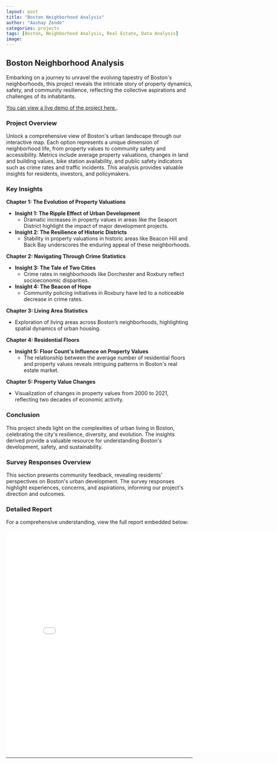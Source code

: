 ```yaml
---
layout: post
title: "Boston Neighborhood Analysis"
author: "Aashay Zende"
categories: projects
tags: [Boston, Neighborhood Analysis, Real Estate, Data Analysis]
image: 
---
```


## Boston Neighborhood Analysis

Embarking on a journey to unravel the evolving tapestry of Boston's neighborhoods, this project reveals the intricate story of property dynamics, safety, and community resilience, reflecting the collective aspirations and challenges of its inhabitants.

[You can view a live demo of the project here.](https://ash247.streamlit.app/Project_Boston/).

### Project Overview

Unlock a comprehensive view of Boston's urban landscape through our interactive map. Each option represents a unique dimension of neighborhood life, from property values to community safety and accessibility. Metrics include average property valuations, changes in land and building values, bike station availability, and public safety indicators such as crime rates and traffic incidents. This analysis provides valuable insights for residents, investors, and policymakers.

### Key Insights

**Chapter 1: The Evolution of Property Valuations**
- **Insight 1: The Ripple Effect of Urban Development**
  - Dramatic increases in property values in areas like the Seaport District highlight the impact of major development projects.
- **Insight 2: The Resilience of Historic Districts**
  - Stability in property valuations in historic areas like Beacon Hill and Back Bay underscores the enduring appeal of these neighborhoods.

**Chapter 2: Navigating Through Crime Statistics**
- **Insight 3: The Tale of Two Cities**
  - Crime rates in neighborhoods like Dorchester and Roxbury reflect socioeconomic disparities.
- **Insight 4: The Beacon of Hope**
  - Community policing initiatives in Roxbury have led to a noticeable decrease in crime rates.

**Chapter 3: Living Area Statistics**
- Exploration of living areas across Boston’s neighborhoods, highlighting spatial dynamics of urban housing.

**Chapter 4: Residential Floors**
- **Insight 5: Floor Count's Influence on Property Values**
  - The relationship between the average number of residential floors and property values reveals intriguing patterns in Boston's real estate market.

**Chapter 5: Property Value Changes**
- Visualization of changes in property values from 2000 to 2021, reflecting two decades of economic activity.

### Conclusion

This project sheds light on the complexities of urban living in Boston, celebrating the city's resilience, diversity, and evolution. The insights derived provide a valuable resource for understanding Boston's development, safety, and sustainability.

### Survey Responses Overview

This section presents community feedback, revealing residents' perspectives on Boston's urban development. The survey responses highlight experiences, concerns, and aspirations, informing our project's direction and outcomes.

### Detailed Report

For a comprehensive understanding, view the full report embedded below:

<div class="pdf-embed-container">
    <iframe src="/posts/assets/pdf/Project%20Group5%20Final%20Report.pdf#toolbar=0" width="800" height="600" style="border: none;"></iframe>
</div>

---